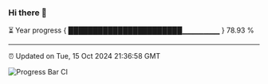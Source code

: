 ### Hi there 👋

⏳ Year progress { ███████████████████████▁▁▁▁▁▁▁ } 78.93 %

---

⏰ Updated on Tue, 15 Oct 2024 21:36:58 GMT

![Progress Bar CI](https://github.com/IshwaranRudhara/GIT-ACTION/workflows/Progress%20Bar%20CI/badge.svg)
